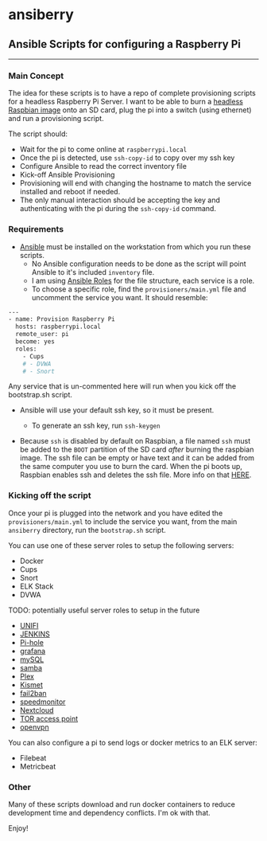 # ansiberry

## Ansible Scripts for configuring a Raspberry Pi
---
### Main Concept

The idea for these scripts is to have a repo of complete provisioning scripts for a headless Raspberry Pi Server.
I want to be able to burn a [headless Raspbian image](https://www.raspberrypi.org/downloads/) onto an SD card, plug the pi into a switch (using ethernet) and run a provisioning script.

The script should:
- Wait for the pi to come online at `raspberrypi.local` 
- Once the pi is detected, use `ssh-copy-id` to copy over my ssh key
- Configure Ansible to read the correct inventory file
- Kick-off Ansible Provisioning
- Provisioning will end with changing the hostname to match the service installed and reboot if needed.
- The only manual interaction should be accepting the key and authenticating with the pi during the `ssh-copy-id` command.

### Requirements

- [Ansible](https://docs.ansible.com/ansible/latest/installation_guide/intro_installation.html) must be installed on the workstation from which you run these scripts.
    - No Ansible configuration needs to be done as the script will point Ansible to it's included `inventory` file.
    - I am using [Ansible Roles](https://docs.ansible.com/ansible/latest/user_guide/playbooks_reuse_roles.html) for the file structure, each service is a role.
    - To choose a specific role, find the `provisioners/main.yml` file and uncomment the service you want. It should resemble:

```bash
---
- name: Provision Raspberry Pi
  hosts: raspberrypi.local
  remote_user: pi
  become: yes
  roles:
    - Cups
    # - DVWA
    # - Snort
```

Any service that is un-commented here will run when you kick off the bootstrap.sh script.

- Ansible will use your default ssh key, so it must be present.
    - To generate an ssh key, run `ssh-keygen`

- Because `ssh` is disabled by default on Raspbian, a file named `ssh` must be added to the `BOOT` partition of the SD card _after_ burning the raspbian image. The ssh file can be empty or have text and it can be added from the same computer you use to burn the card. When the pi boots up, Raspbian enables ssh and deletes the ssh file. More info on that [HERE](https://www.raspberrypi.org/documentation/remote-access/ssh/).

### Kicking off the script

Once your pi is plugged into the network and you have edited the `provisioners/main.yml` to include the service you want, from the main `ansiberry` directory, run the `bootstrap.sh` script.

You can use one of these server roles to setup the following servers:
- Docker
- Cups
- Snort
- ELK Stack
- DVWA

TODO: potentially useful server roles to setup in the future
- [UNIFI](https://pimylifeup.com/rasberry-pi-unifi/)
- [JENKINS](https://pimylifeup.com/jenkins-raspberry-pi/)
- [Pi-hole](https://pimylifeup.com/raspberry-pi-pi-hole/)
- [grafana](https://pimylifeup.com/raspberry-pi-grafana/)
- [mySQL](https://pimylifeup.com/raspberry-pi-mysql/)
- [samba](https://pimylifeup.com/raspberry-pi-samba/)
- [Plex](https://pimylifeup.com/raspberry-pi-plex-server/)
- [Kismet](https://pimylifeup.com/raspberry-pi-network-scanner/)
- [fail2ban](https://pimylifeup.com/raspberry-pi-fail2ban/)
- [speedmonitor](https://pimylifeup.com/raspberry-pi-internet-speed-monitor/)
- [Nextcloud](https://pimylifeup.com/raspberry-pi-nextcloud-server/)
- [TOR access point](https://pimylifeup.com/raspberry-pi-tor-access-point/)
- [openvpn](https://pimylifeup.com/raspberry-pi-vpn-access-point/)

You can also configure a pi to send logs or docker metrics to an ELK server:
- Filebeat
- Metricbeat

### Other
Many of these scripts download and run docker containers to reduce development time and dependency conflicts. I'm ok with that.

Enjoy!

